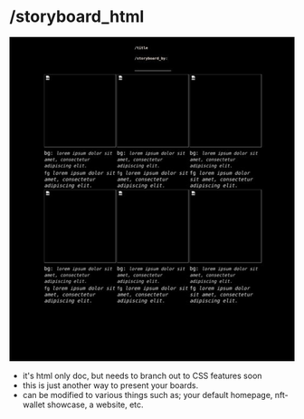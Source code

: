 # /storyboard_html 
  ![Image of Screenshot](screen_shot_01.jpg)
* it's html only doc, but needs to branch out to CSS features soon
* this is just another way to present your boards. 
* can be modified to various things such as; your default homepage, nft-wallet showcase, a website, etc.
 # #

